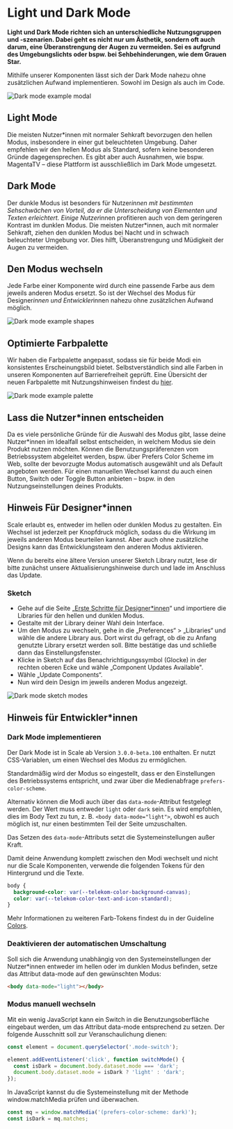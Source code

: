 # Light und Dark Mode

**Light und Dark Mode richten sich an unterschiedliche Nutzungsgruppen und -szenarien. Dabei geht es nicht nur um Ästhetik, sondern oft auch darum, eine Überanstrengung der Augen zu vermeiden. Sei es aufgrund des Umgebungslichts oder bspw. bei Sehbehinderungen, wie dem Grauen Star.**

Mithilfe unserer Komponenten lässt sich der Dark Mode nahezu ohne zusätzlichen Aufwand implementieren. Sowohl im Design als auch im Code.

![Dark mode example modal](assets/dark-mode-example-modal.png)

## Light Mode

Die meisten Nutzer\*innen mit normaler Sehkraft bevorzugen den hellen Modus, insbesondere in einer gut beleuchteten Umgebung. Daher empfehlen wir den hellen Modus als Standard, sofern keine besonderen Gründe dagegensprechen. Es gibt aber auch Ausnahmen, wie bspw. MagentaTV – diese Plattform ist ausschließlich im Dark Mode umgesetzt.

## Dark Mode

Der dunkle Modus ist besonders für Nutzer*innen mit bestimmten Sehschwächen von Vorteil, da er die Unterscheidung von Elementen und Texten erleichtert. Einige Nutzer*innen profitieren auch von dem geringeren Kontrast im dunklen Modus. Die meisten Nutzer\*innen, auch mit normaler Sehkraft, ziehen den dunklen Modus bei Nacht und in schwach beleuchteter Umgebung vor. Dies hilft, Überanstrengung und Müdigkeit der Augen zu vermeiden.

## Den Modus wechseln

Jede Farbe einer Komponente wird durch eine passende Farbe aus dem jeweils anderen Modus ersetzt. So ist der Wechsel des Modus für Designer*innen und Entwickler*innen nahezu ohne zusätzlichen Aufwand möglich.

![Dark mode example shapes](assets/dark-mode-example-shapes.png)

## Optimierte Farbpalette

Wir haben die Farbpalette angepasst, sodass sie für beide Modi ein konsistentes Erscheinungsbild bietet. Selbstverständlich sind alle Farben in unseren Komponenten auf Barrierefreiheit geprüft. Eine Übersicht der neuen Farbpalette mit Nutzungshinweisen findest du [hier](./?path=/docs/guidelines-colors--page).

![Dark mode example palette](assets/img_color.png)

## Lass die Nutzer\*innen entscheiden

Da es viele persönliche Gründe für die Auswahl des Modus gibt, lasse deine Nutzer\*innen im Idealfall selbst entscheiden, in welchem Modus sie dein Produkt nutzen möchten. Können die Benutzungspräferenzen vom Betriebssystem abgeleitet werden, bspw. über Prefers Color Scheme im Web, sollte der bevorzugte Modus automatisch ausgewählt und als Default angeboten werden. Für einen manuellen Wechsel kannst du auch einen Button, Switch oder Toggle Button anbieten – bspw. in den Nutzungseinstellungen deines Produkts.

## Hinweis Für Designer\*innen

Scale erlaubt es, entweder im hellen oder dunklen Modus zu gestalten. Ein Wechsel ist jederzeit per Knopfdruck möglich, sodass du die Wirkung im jeweils anderen Modus beurteilen kannst. Aber auch ohne zusätzliche Designs kann das Entwicklungsteam den anderen Modus aktivieren.

Wenn du bereits eine ältere Version unserer Sketch Library nutzt, lese dir bitte zunächst unsere Aktualisierungshinweise durch und lade im Anschluss das Update.

### Sketch

- Gehe auf die Seite „<a href="./?path=/docs/setup-info-getting-started-for-designers--page">Erste Schritte für Designer\*innen</a>“ und importiere die Libraries für den hellen und dunklen Modus.
- Gestalte mit der Library deiner Wahl dein Interface.
- Um den Modus zu wechseln, gehe in die „Preferences“ > „Libraries“ und wähle die andere Library aus. Dort wirst du gefragt, ob die zu Anfang genutzte Library ersetzt werden soll. Bitte bestätige das und schließe dann das Einstellungsfenster.
- Klicke in Sketch auf das Benachrichtigungssymbol (Glocke) in der rechten oberen Ecke und wähle „Component Updates Available".
- Wähle „Update Components“.
- Nun wird dein Design im jeweils anderen Modus angezeigt.

![Dark mode sketch modes](assets/dark-mode-sketch-modes-de.png)

## Hinweis für Entwickler\*innen

### Dark Mode implementieren

Der Dark Mode ist in Scale ab Version `3.0.0-beta.100` enthalten. Er nutzt CSS-Variablen, um einen Wechsel des Modus zu ermöglichen.

Standardmäßig wird der Modus so eingestellt, dass er den Einstellungen des Betriebssystems entspricht, und zwar über die Medienabfrage `prefers-color-scheme`.

Alternativ können die Modi auch über das `data-mode`-Attribut festgelegt werden. Der Wert muss entweder `light` oder `dark` sein. Es wird empfohlen, dies im Body Text zu tun, z. B. `<body data-mode="light">`, obwohl es auch möglich ist, nur einen bestimmten Teil der Seite umzuschalten.

Das Setzen des `data-mode`-Attributs setzt die Systemeinstellungen außer Kraft.

Damit deine Anwendung komplett zwischen den Modi wechselt und nicht nur die Scale Komponenten, verwende die folgenden Tokens für den Hintergrund und die Texte.

```css
body {
  background-color: var(--telekom-color-background-canvas);
  color: var(--telekom-color-text-and-icon-standard);
}
```

Mehr Informationen zu weiteren Farb-Tokens findest du in der Guideline [Colors](./?path=/docs/guidelines-colors--page).

### Deaktivieren der automatischen Umschaltung

Soll sich die Anwendung unabhängig von den Systemeinstellungen der Nutzer\*innen entweder im hellen oder im dunklen Modus befinden, setze das Attribut data-mode auf den gewünschten Modus:

```html
<body data-mode="light"></body>
```

### Modus manuell wechseln

Mit ein wenig JavaScript kann ein Switch in die Benutzungsoberfläche eingebaut werden, um das Attribut data-mode entsprechend zu setzen. Der folgende Ausschnitt soll zur Veranschaulichung dienen:

```js
const element = document.querySelector('.mode-switch');

element.addEventListener('click', function switchMode() {
  const isDark = document.body.dataset.mode === 'dark';
  document.body.dataset.mode = isDark ? 'light' : 'dark';
});
```

In JavaScript kannst du die Systemeinstellung mit der Methode window.matchMedia prüfen und überwachen.

```js
const mq = window.matchMedia('(prefers-color-scheme: dark)');
const isDark = mq.matches;
```
